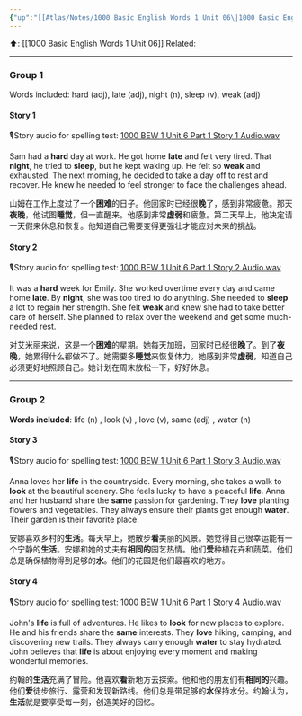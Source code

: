 ```yaml
---
{"up":"[[Atlas/Notes/1000 Basic English Words 1 Unit 06\|1000 Basic English Words 1 Unit 06]]","dg-publish":true,"permalink":"/atlas/notes/1000-bew-1-unit-06-part-2-stories/","dgPassFrontmatter":true}
---
```


⬆️: [[1000 Basic English Words 1 Unit 06]]
Related: 

---
### Group 1
Words included: hard (adj), late (adj), night (n), sleep (v), weak (adj) 

#### Story 1
🎙️Story audio for spelling test: [1000 BEW 1 Unit 6 Part 1 Story 1 Audio.wav](https://drive.google.com/file/d/1ZCY-rWWRZIPCXHF-bQzjJpVfHgFuw57c/view?usp=drive_link)

Sam had a **hard** day at work. He got home **late** and felt very tired. That **night**, he tried to **sleep**, but he kept waking up. He felt so **weak** and exhausted. The next morning, he decided to take a day off to rest and recover. He knew he needed to feel stronger to face the challenges ahead.

山姆在工作上度过了一个**困难**的日子。他回家时已经很**晚**了，感到非常疲惫。那天**夜晚**，他试图**睡觉**，但一直醒来。他感到非常**虚弱**和疲惫。第二天早上，他决定请一天假来休息和恢复。他知道自己需要变得更强壮才能应对未来的挑战。

#### Story 2
🎙️Story audio for spelling test: [1000 BEW 1 Unit 6 Part 1 Story 2 Audio.wav](https://drive.google.com/file/d/1n91TZMUrn2qIaktWPJ4Vgz83cqhK6rzZ/view?usp=drive_link)

It was a **hard** week for Emily. She worked overtime every day and came home **late**. By **night**, she was too tired to do anything. She needed to **sleep** a lot to regain her strength. She felt **weak** and knew she had to take better care of herself. She planned to relax over the weekend and get some much-needed rest.

对艾米丽来说，这是一个**困难**的星期。她每天加班，回家时已经很**晚**了。到了**夜晚**，她累得什么都做不了。她需要多**睡觉**来恢复体力。她感到非常**虚弱**，知道自己必须更好地照顾自己。她计划在周末放松一下，好好休息。

---
### Group 2
**Words included**: life (n) , look (v) , love (v), same (adj) , water (n)

#### Story 3
🎙️Story audio for spelling test: [1000 BEW 1 Unit 6 Part 1 Story 3 Audio.wav](https://drive.google.com/file/d/18XYZdJecMhcgEKIR25Ni81FVwK-hHzSj/view?usp=drive_link)

Anna loves her **life** in the countryside. Every morning, she takes a walk to **look** at the beautiful scenery. She feels lucky to have a peaceful **life**. Anna and her husband share the **same** passion for gardening. They **love** planting flowers and vegetables. They always ensure their plants get enough **water**. Their garden is their favorite place.

安娜喜欢乡村的**生活**。每天早上，她散步**看**美丽的风景。她觉得自己很幸运能有一个宁静的**生活**。安娜和她的丈夫有**相同的**园艺热情。他们**爱**种植花卉和蔬菜。他们总是确保植物得到足够的**水**。他们的花园是他们最喜欢的地方。

#### Story 4
🎙️Story audio for spelling test: [1000 BEW 1 Unit 6 Part 1 Story 4 Audio.wav](https://drive.google.com/file/d/1Cv2Ls-kqc7m8Rva8Zn-lYeB0VF9yopu6/view?usp=drive_link)

John's **life** is full of adventures. He likes to **look** for new places to explore. He and his friends share the **same** interests. They **love** hiking, camping, and discovering new trails. They always carry enough **water** to stay hydrated. John believes that **life** is about enjoying every moment and making wonderful memories.

约翰的**生活**充满了冒险。他喜欢**看**新地方去探索。他和他的朋友们有**相同的**兴趣。他们**爱**徒步旅行、露营和发现新路线。他们总是带足够的**水**保持水分。约翰认为，**生活**就是要享受每一刻，创造美好的回忆。